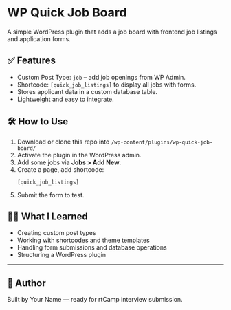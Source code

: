 # WP Quick Job Board

A simple WordPress plugin that adds a job board with frontend job listings and application forms.

## ✅ Features
- Custom Post Type: `job` – add job openings from WP Admin.
- Shortcode: `[quick_job_listings]` to display all jobs with forms.
- Stores applicant data in a custom database table.
- Lightweight and easy to integrate.

## 🛠️ How to Use
1. Download or clone this repo into `/wp-content/plugins/wp-quick-job-board/`
2. Activate the plugin in the WordPress admin.
3. Add some jobs via **Jobs > Add New**.
4. Create a page, add shortcode:
   ```
   [quick_job_listings]
   ```
5. Submit the form to test.

## 👨‍💻 What I Learned
- Creating custom post types
- Working with shortcodes and theme templates
- Handling form submissions and database operations
- Structuring a WordPress plugin

---

## 📝 Author
Built by Your Name — ready for rtCamp interview submission.
